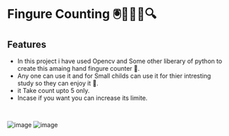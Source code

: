 # Fingure Counting 🖲️🙋‍♂️📸🔍

## Features
- In this project i have used Opencv and Some other liberary of python to create this amaing hand fingure counter 🤩.
- Any one can use it and for Small childs can use it for thier intresting study so they can enjoy it 👶.
- it Take count upto 5 only.
- Incase if you want you can increase its limite.

<br>

![image](https://user-images.githubusercontent.com/84271800/197355704-8f8379cf-3a88-4392-ac37-fa60ab6907f5.png)
![image](https://user-images.githubusercontent.com/84271800/197355706-34dee06e-f00e-48f5-be0a-ca933f8f9507.png)
